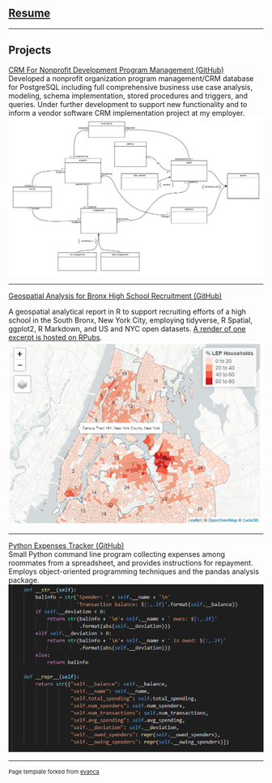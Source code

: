 
## [Resume](/docs/resume.html)

---
## Projects 

[CRM For Nonprofit Development Program Management (GitHub)](https://github.com/ryderdavid/nonprofit_prog_mgmt_crm)  
Developed a nonprofit organization program management/CRM database for PostgreSQL including full comprehensive business use case analysis, modeling, schema implementation, stored procedures and triggers, and queries. Under further development to support new functionality and to inform a vendor software CRM implementation project at my employer.  
<img src="images/rdbms_crm_erd.png?raw=true"/>

---
<a href="https://github.com/ryderdavid/nyc_school_recruitment" onclick="captureOutboundLink('http://www.github.com/ryderdavid/nyc_school_recruitment'); return false;">Geospatial Analysis for Bronx High School Recruitment (GitHub)</a>
<!--[Geospatial Analysis for Bronx High School Recruitment (GitHub)](https://github.com/ryderdavid/nyc_school_recruitment)  -->
A geospatial analytical report in R to support recruiting efforts of a high school in the South Bronx, New York City, employing tidyverse, R Spatial, ggplot2, R Markdown, and US and NYC open datasets. [A render of one excerpt is hosted on RPubs](https://rpubs.com/ryderdavid/492165).
<img src="images/r_school_recruitment.png?raw=true"/>

---
[Python Expenses Tracker (GitHub)](https://github.com/ryderdavid/expenses_tracker)  
Small Python command line program collecting expenses among roommates from a spreadsheet, and provides instructions for repayment. Employs object-oriented programming techniques and the pandas analysis package.  
<img src="images/python.png?raw=true"/>







---
<p style="font-size:11px">Page template forked from <a href="https://github.com/evanca/quick-portfolio">evanca</a></p>
<!-- Remove above link if you don't want to attibute -->
